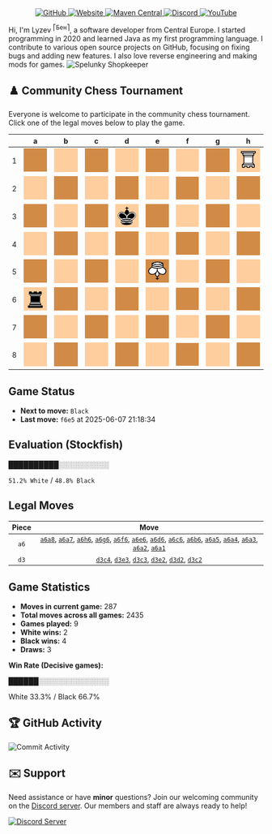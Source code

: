 <div align="center">
    <a href="https://github.com/Lyzev">
        <img src="https://wsrv.nl/?url=https://cdn.jsdelivr.net/npm/@intergrav/devins-badges@3.2.0/assets/cozy-minimal/available/github_vector.svg&w=64&h=64" alt="GitHub">
    </a>
    <a href="https://lyzev.dev">
        <img src="https://wsrv.nl/?url=https://cdn.jsdelivr.net/npm/@intergrav/devins-badges@3.2.0/assets/cozy-minimal/documentation/website_vector.svg&w=64&h=64" alt="Website">
    </a>
    <a href="https://central.sonatype.com/namespace/dev.lyzev.api">
        <img src="https://wsrv.nl/?url=https://cdn.jsdelivr.net/npm/@intergrav/devins-badges@3.2.0/assets/cozy-minimal/available/maven-central_vector.svg&w=64&h=64" alt="Maven Central">
    </a>
    <a href="https://lyzev.dev/discord">
        <img src="https://wsrv.nl/?url=https://cdn.jsdelivr.net/npm/@intergrav/devins-badges@3/assets/cozy-minimal/social/discord-plural_vector.svg&w=64&h=64" alt="Discord">
    </a>
    <a href="https://www.youtube.com/@lyzev">
        <img src="https://wsrv.nl/?url=https://cdn.jsdelivr.net/npm/@intergrav/devins-badges@3.2.0/assets/cozy-minimal/social/youtube-singular_vector.svg&w=64&h=64" alt="YouTube">
    </a>
</div>

[//]: # (23, 08 Mon 2021, 20:00:00)

Hi, I'm Lyzev <sup>⎡Бен⎤</sup>, a software developer from Central Europe. I started programming in 2020 and learned Java as my first programming language. I contribute to various open source projects on GitHub, focusing on fixing bugs and adding new features. I also love reverse engineering and making mods for games. ![Spelunky Shopkeeper](https://static.wikia.nocookie.net/spelunky/images/c/cd/Shopkeeper_HD.png/revision/latest/scale-to-height-down/18)

## :chess_pawn: Community Chess Tournament

Everyone is welcome to participate in the community chess tournament.
Click one of the legal moves below to play the game.

|   | a | b | c | d | e | f | g | h |
|---|---|---|---|---|---|---|---|---|
| 1 | [![Square](chess/assets/img/dark/square.svg)](https://github.com/Lyzev/Lyzev/issues/new?title=chess%7Ca6a1&body=Click+%27Create%27+to+submit+this+move.) | ![Square](chess/assets/img/light/square.svg) | ![Square](chess/assets/img/dark/square.svg) | ![Square](chess/assets/img/light/square.svg) | ![Square](chess/assets/img/dark/square.svg) | ![Square](chess/assets/img/light/square.svg) | ![Square](chess/assets/img/dark/square.svg) | ![R](chess/assets/img/light/white/down/tower.svg) |
| 2 | [![Square](chess/assets/img/light/square.svg)](https://github.com/Lyzev/Lyzev/issues/new?title=chess%7Ca6a2&body=Click+%27Create%27+to+submit+this+move.) | ![Square](chess/assets/img/dark/square.svg) | [![Square](chess/assets/img/light/square.svg)](https://github.com/Lyzev/Lyzev/issues/new?title=chess%7Cd3c2&body=Click+%27Create%27+to+submit+this+move.) | [![Square](chess/assets/img/dark/square.svg)](https://github.com/Lyzev/Lyzev/issues/new?title=chess%7Cd3d2&body=Click+%27Create%27+to+submit+this+move.) | [![Square](chess/assets/img/light/square.svg)](https://github.com/Lyzev/Lyzev/issues/new?title=chess%7Cd3e2&body=Click+%27Create%27+to+submit+this+move.) | ![Square](chess/assets/img/dark/square.svg) | ![Square](chess/assets/img/light/square.svg) | ![Square](chess/assets/img/dark/square.svg) |
| 3 | [![Square](chess/assets/img/dark/square.svg)](https://github.com/Lyzev/Lyzev/issues/new?title=chess%7Ca6a3&body=Click+%27Create%27+to+submit+this+move.) | ![Square](chess/assets/img/light/square.svg) | [![Square](chess/assets/img/dark/square.svg)](https://github.com/Lyzev/Lyzev/issues/new?title=chess%7Cd3c3&body=Click+%27Create%27+to+submit+this+move.) | ![k](chess/assets/img/light/black/up/king.svg) | [![Square](chess/assets/img/dark/square.svg)](https://github.com/Lyzev/Lyzev/issues/new?title=chess%7Cd3e3&body=Click+%27Create%27+to+submit+this+move.) | ![Square](chess/assets/img/light/square.svg) | ![Square](chess/assets/img/dark/square.svg) | ![Square](chess/assets/img/light/square.svg) |
| 4 | [![Square](chess/assets/img/light/square.svg)](https://github.com/Lyzev/Lyzev/issues/new?title=chess%7Ca6a4&body=Click+%27Create%27+to+submit+this+move.) | ![Square](chess/assets/img/dark/square.svg) | [![Square](chess/assets/img/light/square.svg)](https://github.com/Lyzev/Lyzev/issues/new?title=chess%7Cd3c4&body=Click+%27Create%27+to+submit+this+move.) | ![Square](chess/assets/img/dark/square.svg) | ![Square](chess/assets/img/light/square.svg) | ![Square](chess/assets/img/dark/square.svg) | ![Square](chess/assets/img/light/square.svg) | ![Square](chess/assets/img/dark/square.svg) |
| 5 | [![Square](chess/assets/img/dark/square.svg)](https://github.com/Lyzev/Lyzev/issues/new?title=chess%7Ca6a5&body=Click+%27Create%27+to+submit+this+move.) | ![Square](chess/assets/img/light/square.svg) | ![Square](chess/assets/img/dark/square.svg) | ![Square](chess/assets/img/light/square.svg) | ![K](chess/assets/img/dark/white/down/king.svg) | ![Square](chess/assets/img/light/square.svg) | ![Square](chess/assets/img/dark/square.svg) | ![Square](chess/assets/img/light/square.svg) |
| 6 | ![r](chess/assets/img/light/black/up/tower.svg) | [![Square](chess/assets/img/dark/square.svg)](https://github.com/Lyzev/Lyzev/issues/new?title=chess%7Ca6b6&body=Click+%27Create%27+to+submit+this+move.) | [![Square](chess/assets/img/light/square.svg)](https://github.com/Lyzev/Lyzev/issues/new?title=chess%7Ca6c6&body=Click+%27Create%27+to+submit+this+move.) | [![Square](chess/assets/img/dark/square.svg)](https://github.com/Lyzev/Lyzev/issues/new?title=chess%7Ca6d6&body=Click+%27Create%27+to+submit+this+move.) | [![Square](chess/assets/img/light/square.svg)](https://github.com/Lyzev/Lyzev/issues/new?title=chess%7Ca6e6&body=Click+%27Create%27+to+submit+this+move.) | [![Square](chess/assets/img/dark/square.svg)](https://github.com/Lyzev/Lyzev/issues/new?title=chess%7Ca6f6&body=Click+%27Create%27+to+submit+this+move.) | [![Square](chess/assets/img/light/square.svg)](https://github.com/Lyzev/Lyzev/issues/new?title=chess%7Ca6g6&body=Click+%27Create%27+to+submit+this+move.) | [![Square](chess/assets/img/dark/square.svg)](https://github.com/Lyzev/Lyzev/issues/new?title=chess%7Ca6h6&body=Click+%27Create%27+to+submit+this+move.) |
| 7 | [![Square](chess/assets/img/dark/square.svg)](https://github.com/Lyzev/Lyzev/issues/new?title=chess%7Ca6a7&body=Click+%27Create%27+to+submit+this+move.) | ![Square](chess/assets/img/light/square.svg) | ![Square](chess/assets/img/dark/square.svg) | ![Square](chess/assets/img/light/square.svg) | ![Square](chess/assets/img/dark/square.svg) | ![Square](chess/assets/img/light/square.svg) | ![Square](chess/assets/img/dark/square.svg) | ![Square](chess/assets/img/light/square.svg) |
| 8 | [![Square](chess/assets/img/light/square.svg)](https://github.com/Lyzev/Lyzev/issues/new?title=chess%7Ca6a8&body=Click+%27Create%27+to+submit+this+move.) | ![Square](chess/assets/img/dark/square.svg) | ![Square](chess/assets/img/light/square.svg) | ![Square](chess/assets/img/dark/square.svg) | ![Square](chess/assets/img/light/square.svg) | ![Square](chess/assets/img/dark/square.svg) | ![Square](chess/assets/img/light/square.svg) | ![Square](chess/assets/img/dark/square.svg) |

## Game Status

- **Next to move:** `Black`
- **Last move:** `f6e5` at 2025-06-07 21:18:34

## Evaluation (Stockfish)

██████████░░░░░░░░░░

`51.2% White` / `48.8% Black`

## Legal Moves

| **Piece** | **Move** |
|:---------:|:--------:|
| `a6` | [`a6a8`](https://github.com/Lyzev/Lyzev/issues/new?title=chess%7Ca6a8&body=Click+%27Create%27+to+submit+this+move.), [`a6a7`](https://github.com/Lyzev/Lyzev/issues/new?title=chess%7Ca6a7&body=Click+%27Create%27+to+submit+this+move.), [`a6h6`](https://github.com/Lyzev/Lyzev/issues/new?title=chess%7Ca6h6&body=Click+%27Create%27+to+submit+this+move.), [`a6g6`](https://github.com/Lyzev/Lyzev/issues/new?title=chess%7Ca6g6&body=Click+%27Create%27+to+submit+this+move.), [`a6f6`](https://github.com/Lyzev/Lyzev/issues/new?title=chess%7Ca6f6&body=Click+%27Create%27+to+submit+this+move.), [`a6e6`](https://github.com/Lyzev/Lyzev/issues/new?title=chess%7Ca6e6&body=Click+%27Create%27+to+submit+this+move.), [`a6d6`](https://github.com/Lyzev/Lyzev/issues/new?title=chess%7Ca6d6&body=Click+%27Create%27+to+submit+this+move.), [`a6c6`](https://github.com/Lyzev/Lyzev/issues/new?title=chess%7Ca6c6&body=Click+%27Create%27+to+submit+this+move.), [`a6b6`](https://github.com/Lyzev/Lyzev/issues/new?title=chess%7Ca6b6&body=Click+%27Create%27+to+submit+this+move.), [`a6a5`](https://github.com/Lyzev/Lyzev/issues/new?title=chess%7Ca6a5&body=Click+%27Create%27+to+submit+this+move.), [`a6a4`](https://github.com/Lyzev/Lyzev/issues/new?title=chess%7Ca6a4&body=Click+%27Create%27+to+submit+this+move.), [`a6a3`](https://github.com/Lyzev/Lyzev/issues/new?title=chess%7Ca6a3&body=Click+%27Create%27+to+submit+this+move.), [`a6a2`](https://github.com/Lyzev/Lyzev/issues/new?title=chess%7Ca6a2&body=Click+%27Create%27+to+submit+this+move.), [`a6a1`](https://github.com/Lyzev/Lyzev/issues/new?title=chess%7Ca6a1&body=Click+%27Create%27+to+submit+this+move.) |
| `d3` | [`d3c4`](https://github.com/Lyzev/Lyzev/issues/new?title=chess%7Cd3c4&body=Click+%27Create%27+to+submit+this+move.), [`d3e3`](https://github.com/Lyzev/Lyzev/issues/new?title=chess%7Cd3e3&body=Click+%27Create%27+to+submit+this+move.), [`d3c3`](https://github.com/Lyzev/Lyzev/issues/new?title=chess%7Cd3c3&body=Click+%27Create%27+to+submit+this+move.), [`d3e2`](https://github.com/Lyzev/Lyzev/issues/new?title=chess%7Cd3e2&body=Click+%27Create%27+to+submit+this+move.), [`d3d2`](https://github.com/Lyzev/Lyzev/issues/new?title=chess%7Cd3d2&body=Click+%27Create%27+to+submit+this+move.), [`d3c2`](https://github.com/Lyzev/Lyzev/issues/new?title=chess%7Cd3c2&body=Click+%27Create%27+to+submit+this+move.) |

## Game Statistics

- **Moves in current game:** 287
- **Total moves across all games:** 2435
- **Games played:** 9
- **White wins:** 2
- **Black wins:** 4
- **Draws:** 3

**Win Rate (Decisive games):**

██████░░░░░░░░░░░░░░

White 33.3% / Black 66.7%


## :trophy: GitHub Activity

![Commit Activity](https://lyzev.dev/assets/img/Lyzev.svg)

## :envelope: Support

Need assistance or have **minor** questions? Join our welcoming community on
the [Discord server](https://lyzev.dev/discord). Our members and staff are always ready to help!

[![Discord Server](https://cdn.jsdelivr.net/npm/@intergrav/devins-badges@3/assets/cozy/social/discord-plural_vector.svg)](https://lyzev.dev/discord)
